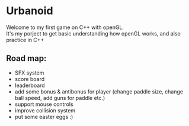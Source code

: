 # Urbanoid

Welcome to my first game on C++ with openGL. <br>
It's my porject to get basic understanding how openGL works, and also practice in C++

## Road map: <br>
+ SFX system
+ score board
+ leaderboard
+ add some bonus & antibonus for player (change paddle size, change ball speed, add guns for paddle etc.)
+ support mouse controls
+ improve collision system
+ put some easter eggs :)
